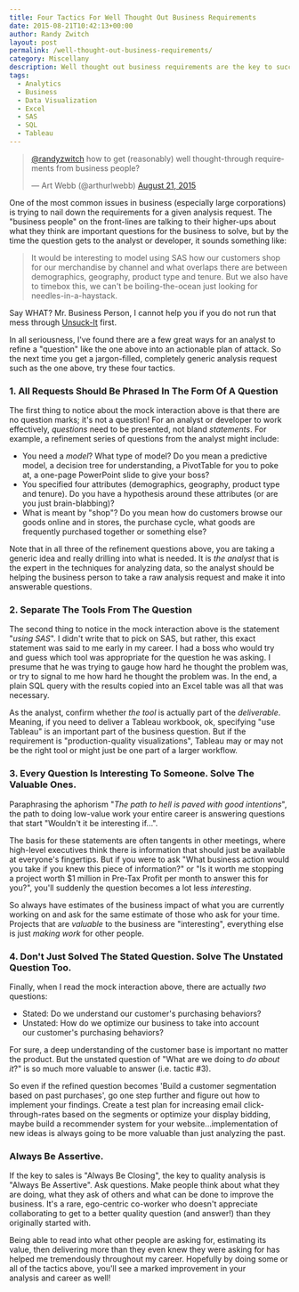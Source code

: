 ```yaml
---
title: Four Tactics For Well Thought Out Business Requirements
date: 2015-08-21T10:42:13+00:00
author: Randy Zwitch
layout: post
permalink: /well-thought-out-business-requirements/
category: Miscellany
description: Well thought out business requirements are the key to success for a short-term project and your long-term career. Here are four tactics to try.
tags:
  - Analytics
  - Business
  - Data Visualization
  - Excel
  - SAS
  - SQL
  - Tableau
---
```

<blockquote class="twitter-tweet" data-partner="tweetdeck">
  <p dir="ltr" lang="en">
    <a href="https://twitter.com/randyzwitch">@randyzwitch</a> how to get (reasonably) well thought-through requirements from business people?
  </p>

  <p>
    — Art Webb (@arthurlwebb) <a href="https://twitter.com/arthurlwebb/status/634710548685418496">August 21, 2015</a>
  </p>
</blockquote>



One of the most common issues in business (especially large corporations) is trying to nail down the requirements for a given analysis request. The "business people" on the front-lines are talking to their higher-ups about what they think are important questions for the business to solve, but by the time the question gets to the analyst or developer, it sounds something like:

> It would be interesting to model using SAS how our customers shop for our merchandise by channel and what overlaps there are between demographics, geography, product type and tenure. But we also have to timebox this, we can't be boiling-the-ocean just looking for needles-in-a-haystack.

Say WHAT? Mr. Business Person, I cannot help you if you do not run that mess through [Unsuck-It](http://unsuck-it.com/) first.

In all seriousness, I've found there are a few great ways for an analyst to refine a "question" like the one above into an actionable plan of attack. So the next time you get a jargon-filled, completely generic analysis request such as the one above, try these four tactics.

### 1. All Requests Should Be Phrased In The Form Of A Question

The first thing to notice about the mock interaction above is that there are no question marks; it's not a question! For an analyst or developer to work effectively, _questions_ need to be presented, not bland _statements_. For example, a refinement series of questions from the analyst might include:

  * You need a _model_? What type of model? Do you mean a predictive model, a decision tree for understanding, a PivotTable for you to poke at, a one-page PowerPoint slide to give your boss?
  * You specified four attributes (demographics, geography, product type and tenure). Do you have a hypothesis around these attributes (or are you just brain-blabbing)?
  * What is meant by "shop"? Do you mean how do customers browse our goods online and in stores, the purchase cycle, what goods are frequently purchased together or something else?

Note that in all three of the refinement questions above, you are taking a generic idea and really drilling into what is needed. It is _the analyst_ that is the expert in the techniques for analyzing data, so the analyst should be helping the business person to take a raw analysis request and make it into answerable questions.

### 2. Separate The Tools From The Question

The second thing to notice in the mock interaction above is the statement "_using SAS_". I didn't write that to pick on SAS, but rather, this exact statement was said to me early in my career. I had a boss who would try and guess which tool was appropriate for the question he was asking. I presume that he was trying to gauge how hard he thought the problem was, or try to signal to me how hard he thought the problem was. In the end, a plain SQL query with the results copied into an Excel table was all that was necessary.

As the analyst, confirm whether _the tool_ is actually part of the _deliverable_. Meaning, if you need to deliver a Tableau workbook, ok, specifying "use Tableau" is an important part of the business question. But if the requirement is "production-quality visualizations", Tableau may or may not be the right tool or might just be one part of a larger workflow.

### 3. Every Question Is Interesting To Someone. Solve The Valuable Ones.

Paraphrasing the aphorism "_The path to hell is paved with good intentions_", the path to doing low-value work your entire career is answering questions that start "Wouldn't it be interesting if...".

The basis for these statements are often tangents in other meetings, where high-level executives think there is information that should just be available at everyone's fingertips. But if you were to ask "What business action would you take if you knew this piece of information?" or "Is it worth me stopping a project worth $1 million in Pre-Tax Profit per month to answer this for you?", you'll suddenly the question becomes a lot less _interesting_.

So always have estimates of the business impact of what you are currently working on and ask for the same estimate of those who ask for your time. Projects that are _valuable_ to the business are "interesting", everything else is just _making work_ for other people.

### 4. Don't Just Solved The Stated Question. Solve The Unstated Question Too.

Finally, when I read the mock interaction above, there are actually _two_ questions:

  * Stated: Do we understand our customer's purchasing behaviors?
  * Unstated: How do we optimize our business to take into account our customer's purchasing behaviors?

For sure, a deep understanding of the customer base is important no matter the product. But the unstated question of "What are we doing to _do about it_?" is so much more valuable to answer (i.e. tactic #3).

So even if the refined question becomes 'Build a customer segmentation based on past purchases', go one step further and figure out how to implement your findings. Create a test plan for increasing email click-through-rates based on the segments or optimize your display bidding, maybe build a recommender system for your website...implementation of new ideas is always going to be more valuable than just analyzing the past.

### Always Be Assertive.

If the key to sales is "Always Be Closing", the key to quality analysis is "Always Be Assertive". Ask questions. Make people think about what they are doing, what they ask of others and what can be done to improve the business. It's a rare, ego-centric co-worker who doesn't appreciate collaborating to get to a better quality question (and answer!) than they originally started with.

Being able to read into what other people are asking for, estimating its value, then delivering more than they even knew they were asking for has helped me tremendously throughout my career. Hopefully by doing some or all of the tactics above, you'll see a marked improvement in your analysis and career as well!
